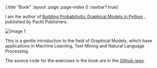 {:title "Book"
 :layout :page
 :page-index 0
 :navbar? true}


I am the author of [Building Probabilisitic Graphical Models in Python](https://www.packtpub.com/big-data-and-business-intelligence/building-probabilistic-graphical-models-python) , published by Packt Publishers.

![Image 1](https://www.packtpub.com/sites/default/files/9004OS.jpg)


This is a gentle introduction to the field of Graphical Models, which have applications in Machine Learning, Text Mining and Natural Language Processing.

The source code for the exercises in the book are in the [Github repo](https://github.com/shark8me/Building_Probabilistic_Graphical_Models_in_Python).
